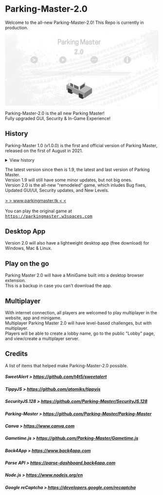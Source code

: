 # Parking-Master-2.0
Welcome to the all-new Parking-Master-2.0! This Repo is currently in production.
<img src="preview.png" />
Parking-Master-2.0 is the all new Parking Master!
<br>
Fully upgraded GUI, Security & In-Game Experience!
<br>
## History
Parking-Master 1.0 (v1.0.0) is the first and official version of Parking Master, released on the first of August in 2021.

<details>
<summary>View history</summary>
<br>
<br>
v1.9
<img src="https://user-images.githubusercontent.com/88283567/164757620-85fd5706-5ef0-4214-882f-1706ae7071e2.png" />
<br>
v1.6
<img src="https://user-images.githubusercontent.com/88283567/164759776-8c5aff07-a96b-44f3-a4d9-9459bdcca2f1.png" />
<br>
< v1.0 (in production)
<img src="https://user-images.githubusercontent.com/88283567/164761406-fb962e3a-d0e9-45e9-b265-6236ee649efe.png" />
<br>
</details>

The latest version since then is 1.9, the latest and last version of Parking Master.
<br>
Version 1.9 will still have some minor updates, but not big ones.
<br>
Version 2.0 is the all-new "remodeled" game, which inludes Bug fixes, Updated GUI/UI, Security updates, and New Levels.
<br>
<br>
[\> \><u> www.parkingmaster.tk </u>\< \<](https://www.parkingmaster.tk)
<br>
<br>
You can play the original game at <kbd>https://parkingmaster.w3spaces.com</kbd>
## Desktop App
Version 2.0 will also have a lightweight desktop app (free download) for Windows, Mac & Linux.
<br>
## Play on the go
Parking Master 2.0 will have a MiniGame built into a desktop browser extension.
<br>
This is a backup in case you can't download the app.
## Multiplayer
With internet connection, all players are welcomed to play multiplayer in the website, app and minigame.
<br>
Multiplayer Parking Master 2.0 will have level-based challenges, but with multiplayer.
<br>
Players will be able to create a lobby name, go to the public "Lobby" page, and view/create a multiplayer server.
## Credits
A list of items that helped make Parking-Master-2.0 possible.

##### SweetAlert \> https://github.com/t4t5/sweetalert
##### TippyJS \> https://github.com/atomiks/tippyjs
##### SecurityJS.128 \> https://github.com/Parking-Master/SecurityJS.128
##### Parking-Master \> https://github.com/Parking-Master/Parking-Master
##### Canva \> https://www.canva.com
##### Gametime.js \> https://github.com/Parking-Master/Gametime.js
##### Back4App \> https://www.back4app.com
##### Parse API \> https://parse-dashboard.back4app.com
##### Node.js \> https://www.nodejs.org/en
##### Google reCaptcha \> https://developers.google.com/recaptcha
